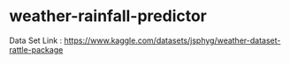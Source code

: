 # weather-rainfall-predictor
Data Set Link : https://www.kaggle.com/datasets/jsphyg/weather-dataset-rattle-package 
